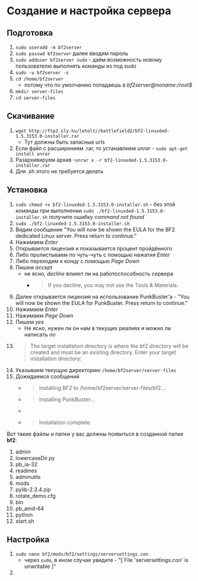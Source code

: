 # Создание и настройка сервера
## Подготовка
1. `sudo useradd -m bf2server`
2. `sudo passwd bf2server` далее вводим пароль
3. `sudo adduser bf2server sudo` - даём возможность новому пользователю выполнять команды из под _sudo_
4. `sudo -u bf2server -s`
5. `cd /home/bf2server`
    - потому что по умолчанию попадаешь в _bf2server@noname:/root$_
6. `mkdir server-files`
7. `cd server-files`
## Скачивание
1. `wget http://ftp2.sly.hu/letolt//battlefield2/bf2-linuxded-1.5.3153.0-installer.rar`
    - Тут должны быть запасные urls
10. Если файл с расширением .rar, то устанавлием _unrar_ - `sudo apt-get install unrar`
11. Разархивируем архив -`unrar x -r bf2-linuxded-1.5.3153.0-installer.rar`
12. Для .sh этого не требуется делать
## Установка
1. `sudo chmod +x bf2-linuxded-1.5.3153.0-installer.sh` - без этой команды при выполнении `sudo ./bf2-linuxded-1.5.3153.0-installer.sh` получите ошибку _command not found_
15. `sudo ./bf2-linuxded-1.5.3153.0-installer.sh`
16. Видим сообщение "You will now be shown the EULA for the BF2 dedicated Linux server. Press return to continue."
17. Нажимаем _Enter_
12. Открывается лицензия и показывается процент пройдённого
13. Либо пролистываем по чуть-чуть с помощью нажатия _Enter_
14. Либо переходим к концу с помощью _Page Down_
15. Пишем _accept_
    - не ясно, _decline_ влияет ли на работоспособность сервера
        - > If you decline, you may not use the Tools & Materials.
16. Далее открывается лицензия на использование PunkBuster'a - "You will now be shown the EULA for PunkBuster. Press return to continue."
17. Нажимаем _Enter_
18. Нажимаем _Page Down_
19. Пишем _yes_
    - Не ясно, нужен ли он нам в текущих реалиях и можно ли написать _no_
20. > The target installation directory is where the bf2 directory will be created and must be an existing directory. Enter your target installation directory:
21. Указываем текущую директорию `/home/bf2server/server-files`
22. Дожидаемся сообщений
    - > Installing BF2 to /home/bf2server/server-files/bf2...
    - > Installing PunkBuster...
    - 
    - > Installation complete.



Вот такие файлы и папки у вас должны появиться в созданной папке **bf2**:
1. admin
2. lowercaseDir.py
3. pb_ia-32
4. readmes
5. adminutils
6.  mods
7.  pylib-2.3.4.zip
8. rotate_demo.cfg
9. bin
10. pb_amd-64
11. python
12. start.sh

## Настройка
1. `sudo nano bf2/mods/bf2/settings/serversettings.con`
    - через `sudo`, в ином случае увидите - "[ File 'serversettings.con' is unwritable ]"
2. 
